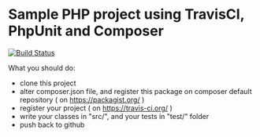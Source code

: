 # Sample PHP project using TravisCI, PhpUnit and Composer

[![Build Status](https://travis-ci.org/browserfs/ci.svg?branch=master)](https://travis-ci.org/browserfs/ci)

What you should do:

- clone this project
- alter composer.json file, and register this package on composer default repository ( on https://packagist.org/ )
- register your project ( on https://travis-ci.org/ )
- write your classes in "src/", and your tests in "test/" folder
- push back to github